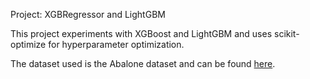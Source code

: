 Project: XGBRegressor and LightGBM

This project experiments with XGBoost and LightGBM and uses scikit-optimize for hyperparameter optimization.

The dataset used is the Abalone dataset and can be found [here](https://www.kaggle.com/competitions/playground-series-s4e4/overview).


